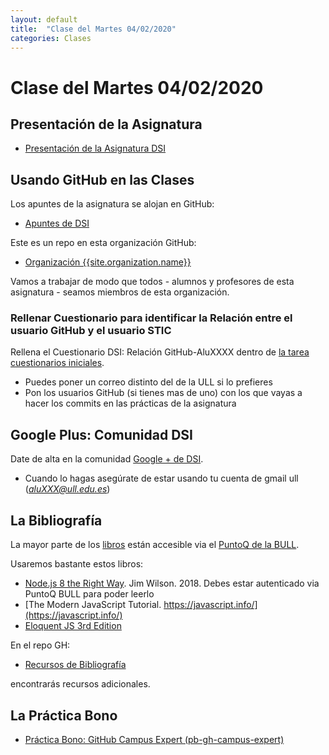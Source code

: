 ```yaml
---
layout: default
title:  "Clase del Martes 04/02/2020"
categories: Clases
---
```


# Clase del Martes 04/02/2020

## Presentación de la Asignatura

* [Presentación de la Asignatura DSI](/tema0-presentacion/)

## Usando GitHub en las Clases

Los apuntes de la asignatura se alojan en GitHub:

* [Apuntes de DSI]({{site.url}})

Este es un repo en esta organización GitHub:

* [Organización {{site.organization.name}}]({{site.organization.url}})

Vamos a trabajar de modo que todos - alumnos y profesores de esta asignatura - seamos 
miembros de esta organización. 

### Rellenar Cuestionario para identificar la Relación entre el usuario GitHub y el usuario STIC 

Rellena el Cuestionario DSI: Relación GitHub-AluXXXX dentro de <a href="https://campusvirtual.ull.es/1920/mod/assign/view.php?id=14697">la tarea cuestionarios iniciales</a>.  

* Puedes poner un correo distinto del de la ULL si lo prefieres
* Pon los usuarios GitHub (si tienes mas de uno) con los que vayas a hacer los commits en las prácticas de la asignatura

## Google Plus: Comunidad DSI

Date de alta en la comunidad [Google + de DSI](https://plus.google.com/u/1/communities/101210698918846038099?sqinv=d1lvbXlpcWxQaFVQN2ZfcjVCek5hMzdnSDNzR0Jn&pageId=none). 

* Cuando lo hagas asegúrate de estar usando tu cuenta de gmail ull (*aluXXX@ull.edu.es*)    

## La Bibliografía

La mayor parte de los [libros](/references) están accesible via el [PuntoQ de la BULL](/resources#bull).

Usaremos bastante estos libros:

* [Node.js 8 the Right Way]({{site.bull_permanente}}/15vbjs7/ullsfx4340000000247287). Jim Wilson. 2018. Debes estar autenticado via PuntoQ BULL para poder leerlo
* [The Modern JavaScript Tutorial. https://javascript.info/](https://javascript.info/)
* [Eloquent JS 3rd Edition](https://eloquentjavascript.net/)

En el repo GH:

* [Recursos de Bibliografía]({{site.books_shared}})

encontrarás recursos adicionales. 


## La Práctica Bono

* [Práctica Bono: GitHub Campus Expert (pb-gh-campus-expert)](/tema0-presentacion/pb-gh-campus-expert/)
